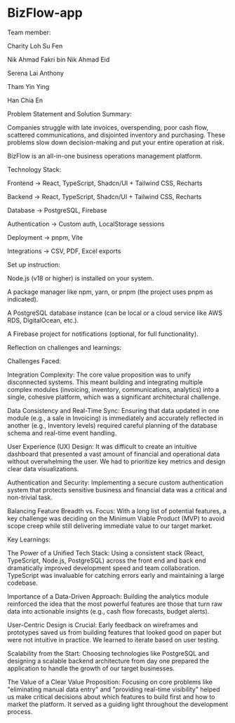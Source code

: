 # BizFlow-app 

Team member:

Charity Loh Su Fen

Nik Ahmad Fakri bin Nik Ahmad Eid

Serena Lai Anthony

Tham Yin Ying

Han Chia En

Problem Statement and Solution Summary:

Companies struggle with late invoices, overspending, poor cash flow, scattered communications, and disjointed inventory and purchasing. These problems slow down decision-making and put your entire operation at risk.

BizFlow is an all-in-one business operations management platform. 

Technology Stack: 

Frontend → React, TypeScript, Shadcn/UI + Tailwind CSS, Recharts

Backend → React, TypeScript, Shadcn/UI + Tailwind CSS, Recharts

Database → PostgreSQL, Firebase

Authentication → Custom auth, LocalStorage sessions

Deployment → pnpm, Vite

Integrations → CSV, PDF, Excel exports

Set up instruction:

Node.js (v18 or higher) is installed on your system.

A package manager like npm, yarn, or pnpm (the project uses pnpm as indicated).

A PostgreSQL database instance (can be local or a cloud service like AWS RDS, DigitalOcean, etc.).

A Firebase project for notifications (optional, for full functionality).

Reflection on challenges and learnings:

Challenges Faced:

Integration Complexity: The core value proposition was to unify disconnected systems. This meant building and integrating multiple complex modules (invoicing, inventory, communications, analytics) into a single, cohesive platform, which was a significant architectural challenge.

Data Consistency and Real-Time Sync: Ensuring that data updated in one module (e.g., a sale in Invoicing) is immediately and accurately reflected in another (e.g., Inventory levels) required careful planning of the database schema and real-time event handling.

User Experience (UX) Design: It was difficult to create an intuitive dashboard that presented a vast amount of financial and operational data without overwhelming the user. We had to prioritize key metrics and design clear data visualizations.

Authentication and Security: Implementing a secure custom authentication system that protects sensitive business and financial data was a critical and non-trivial task.

Balancing Feature Breadth vs. Focus: With a long list of potential features, a key challenge was deciding on the Minimum Viable Product (MVP) to avoid scope creep while still delivering immediate value to our target market.

Key Learnings:

The Power of a Unified Tech Stack: Using a consistent stack (React, TypeScript, Node.js, PostgreSQL) across the front end and back end dramatically improved development speed and team collaboration. TypeScript was invaluable for catching errors early and maintaining a large codebase.

Importance of a Data-Driven Approach: Building the analytics module reinforced the idea that the most powerful features are those that turn raw data into actionable insights (e.g., cash flow forecasts, budget alerts).

User-Centric Design is Crucial: Early feedback on wireframes and prototypes saved us from building features that looked good on paper but were not intuitive in practice. We learned to iterate based on user testing.

Scalability from the Start: Choosing technologies like PostgreSQL and designing a scalable backend architecture from day one prepared the application to handle the growth of our target businesses.

The Value of a Clear Value Proposition: Focusing on core problems like "eliminating manual data entry" and "providing real-time visibility" helped us make critical decisions about which features to build first and how to market the platform. It served as a guiding light throughout the development process.

